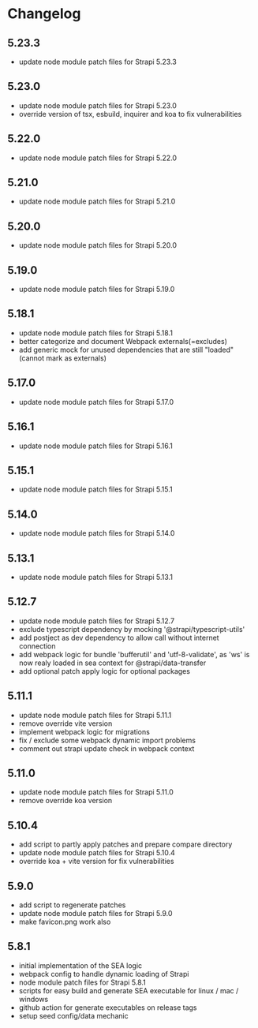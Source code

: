 # Changelog

## 5.23.3

- update node module patch files for Strapi 5.23.3

## 5.23.0

- update node module patch files for Strapi 5.23.0
- override version of tsx, esbuild, inquirer and koa to fix vulnerabilities

## 5.22.0

- update node module patch files for Strapi 5.22.0

## 5.21.0

- update node module patch files for Strapi 5.21.0

## 5.20.0

- update node module patch files for Strapi 5.20.0

## 5.19.0

- update node module patch files for Strapi 5.19.0

## 5.18.1

- update node module patch files for Strapi 5.18.1
- better categorize and document Webpack externals(=excludes)
- add generic mock for unused dependencies that are still "loaded" (cannot mark as externals)

## 5.17.0

- update node module patch files for Strapi 5.17.0

## 5.16.1

- update node module patch files for Strapi 5.16.1

## 5.15.1

- update node module patch files for Strapi 5.15.1

## 5.14.0

- update node module patch files for Strapi 5.14.0

## 5.13.1

- update node module patch files for Strapi 5.13.1

## 5.12.7

- update node module patch files for Strapi 5.12.7
- exclude typescript dependency by mocking '@strapi/typescript-utils'
- add postject as dev dependency to allow call without internet connection
- add webpack logic for bundle 'bufferutil' and 'utf-8-validate', as 'ws' is now realy loaded in sea context for @strapi/data-transfer
- add optional patch apply logic for optional packages

## 5.11.1

- update node module patch files for Strapi 5.11.1
- remove override vite version
- implement webpack logic for migrations
- fix / exclude some webpack dynamic import problems
- comment out strapi update check in webpack context

## 5.11.0

- update node module patch files for Strapi 5.11.0
- remove override koa version

## 5.10.4

- add script to partly apply patches and prepare compare directory
- update node module patch files for Strapi 5.10.4
- override koa + vite version for fix vulnerabilities

## 5.9.0

- add script to regenerate patches
- update node module patch files for Strapi 5.9.0
- make favicon.png work also

## 5.8.1

- initial implementation of the SEA logic
- webpack config to handle dynamic loading of Strapi
- node module patch files for Strapi 5.8.1
- scripts for easy build and generate SEA executable for linux / mac / windows
- github action for generate executables on release tags
- setup seed config/data mechanic

